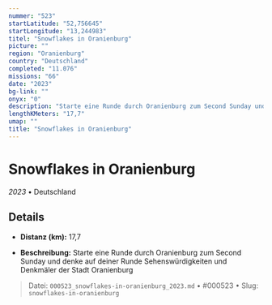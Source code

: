 ```yaml
---
nummer: "523"
startLatitude: "52,756645"
startLongitude: "13,244983"
titel: "Snowflakes in Oranienburg"
picture: ""
region: "Oranienburg"
country: "Deutschland"
completed: "11.076"
missions: "66"
date: "2023"
bg-link: ""
onyx: "0"
description: "Starte eine Runde durch Oranienburg zum Second Sunday und denke auf deiner Runde Sehenswürdigkeiten und Denkmäler der Stadt Oranienburg"
lengthKMeters: "17,7"
umap: ""
title: "Snowflakes in Oranienburg"
---
```

# Snowflakes in Oranienburg

*2023* • Deutschland



## Details
- **Distanz (km):** 17,7



- **Beschreibung:** Starte eine Runde durch Oranienburg zum Second Sunday und denke auf deiner Runde Sehenswürdigkeiten und Denkmäler der Stadt Oranienburg



> Datei: `000523_snowflakes-in-oranienburg_2023.md` • #000523 • Slug: `snowflakes-in-oranienburg`
